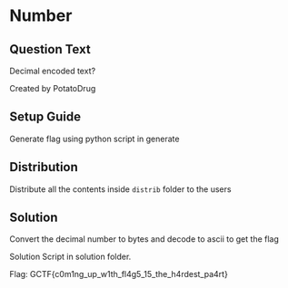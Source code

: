 # Number

## Question Text

Decimal encoded text?

Created by PotatoDrug

## Setup Guide
Generate flag using python script in generate

## Distribution
Distribute all the contents inside `distrib` folder to the users

## Solution
Convert the decimal number to bytes and decode to ascii to get the flag

Solution Script in solution folder.

Flag: GCTF{c0m1ng\_up\_w1th\_fl4g5\_15\_the\_h4rdest\_pa4rt}

